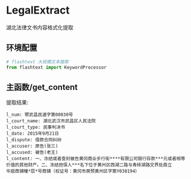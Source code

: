 # LegalExtract

湖北法律文书内容格式化提取

## 环境配置

```python
# flashtext 大规模文本搜索
from flashtext import KeywordProcessor
```

## 主函数/get_content
提取结果:
```
l_num: 鄂武昌民速字第00030号
l_court_name: 湖北武汉市武昌区人民法院
l_court_type: 民事判决书
l_date: 2015年9月21日
l_dispute: 借款合同纠纷
l_accuser: 原告(张三)
l_accused: 被告(老王)
l_content: 一、冻结或者查封被告黄冈商业步行街****有限公司银行存款***元或者相等
价值的其他财产。二、冻结担保人***名下位于黄州区西湖二路与青砖湖路交界处鼎立
华庭商铺幢*层*号商铺（权证号：黄冈市房预黄州区字第Y038194）
```
